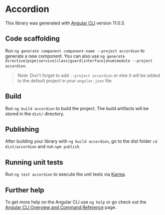 # Accordion

This library was generated with [Angular CLI](https://github.com/angular/angular-cli) version 11.0.3.

## Code scaffolding

Run `ng generate component component-name --project accordion` to generate a new component. You can also use `ng generate directive|pipe|service|class|guard|interface|enum|module --project accordion`.
> Note: Don't forget to add `--project accordion` or else it will be added to the default project in your `angular.json` file. 

## Build

Run `ng build accordion` to build the project. The build artifacts will be stored in the `dist/` directory.

## Publishing

After building your library with `ng build accordion`, go to the dist folder `cd dist/accordion` and run `npm publish`.

## Running unit tests

Run `ng test accordion` to execute the unit tests via [Karma](https://karma-runner.github.io).

## Further help

To get more help on the Angular CLI use `ng help` or go check out the [Angular CLI Overview and Command Reference](https://angular.io/cli) page.
